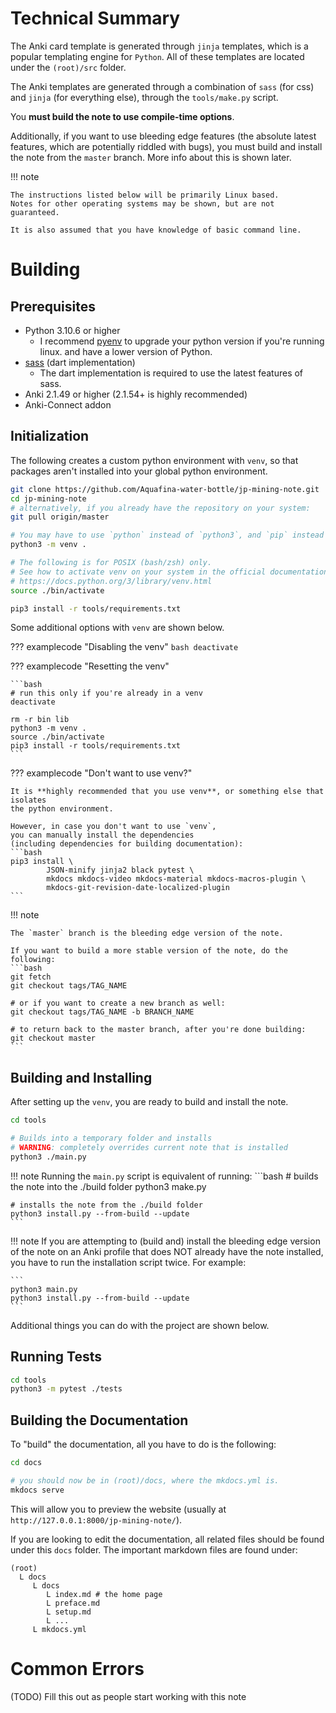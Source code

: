 

<!--
```
templates
 L jp-mining-note
 L macros
    - general macros used throughout the note generation template.
 L modules
    - primarily javascript
    - used to separate collections of code that can be added / removed to the note at will.
 L scss    # contains all the css generated
```
-->



# Technical Summary
The Anki card template is generated through `jinja` templates,
which is a popular templating engine for `Python`.
All of these templates are located under the `(root)/src` folder.

The Anki templates are generated through a combination of
`sass` (for css) and `jinja` (for everything else),
through the `tools/make.py` script.

You **must build the note to use compile-time options**.

Additionally, if you want to use bleeding edge features
(the absolute latest features, which are potentially riddled with bugs),
you must build and install the note from the `master` branch.
More info about this is shown later.


!!! note

    The instructions listed below will be primarily Linux based.
    Notes for other operating systems may be shown, but are not guaranteed.

    It is also assumed that you have knowledge of basic command line.



# Building

## Prerequisites
- Python 3.10.6 or higher
    - I recommend [pyenv](https://github.com/pyenv/pyenv) to upgrade your python version
      if you're running linux. and have a lower version of Python.
- [sass](https://sass-lang.com/dart-sass) (dart implementation)
    - The dart implementation is required to use the latest features of sass.
- Anki 2.1.49 or higher (2.1.54+ is highly recommended)
- Anki-Connect addon


## Initialization

The following creates a custom python environment with `venv`,
so that packages aren't installed into your global python environment.

```bash
git clone https://github.com/Aquafina-water-bottle/jp-mining-note.git
cd jp-mining-note
# alternatively, if you already have the repository on your system:
git pull origin/master

# You may have to use `python` instead of `python3`, and `pip` instead of `pip3`.
python3 -m venv .

# The following is for POSIX (bash/zsh) only.
# See how to activate venv on your system in the official documentation:
# https://docs.python.org/3/library/venv.html
source ./bin/activate

pip3 install -r tools/requirements.txt
```

Some additional options with `venv` are shown below.

??? examplecode "Disabling the venv"
    ```bash
    deactivate
    ```

??? examplecode "Resetting the venv"

    ```bash
    # run this only if you're already in a venv
    deactivate

    rm -r bin lib
    python3 -m venv .
    source ./bin/activate
    pip3 install -r tools/requirements.txt
    ```

??? examplecode "Don't want to use venv?"

    It is **highly recommended that you use venv**, or something else that isolates
    the python environment.

    However, in case you don't want to use `venv`,
    you can manually install the dependencies
    (including dependencies for building documentation):
    ```bash
    pip3 install \
            JSON-minify jinja2 black pytest \
            mkdocs mkdocs-video mkdocs-material mkdocs-macros-plugin \
            mkdocs-git-revision-date-localized-plugin
    ```

<!--
# personal setup
pip3 install neovim anki aqt
-->


!!! note

    The `master` branch is the bleeding edge version of the note.

    If you want to build a more stable version of the note, do the following:
    ```bash
    git fetch
    git checkout tags/TAG_NAME

    # or if you want to create a new branch as well:
    git checkout tags/TAG_NAME -b BRANCH_NAME

    # to return back to the master branch, after you're done building:
    git checkout master
    ```

## Building and Installing

After setting up the `venv`, you are ready to build and install the note.

```bash
cd tools

# Builds into a temporary folder and installs
# WARNING: completely overrides current note that is installed
python3 ./main.py
```

!!! note
    Running the `main.py` script is equivalent of running:
    ```bash
    # builds the note into the ./build folder
    python3 make.py

    # installs the note from the ./build folder
    python3 install.py --from-build --update
    ```

!!! note
    If you are attempting to (build and) install the bleeding edge version of the note
    on an Anki profile that does NOT already have the note installed,
    you have to run the installation script twice.
    For example:

    ```
    python3 main.py
    python3 install.py --from-build --update
    ```


Additional things you can do with the project are shown below.

## Running Tests
```bash
cd tools
python3 -m pytest ./tests
```

## Building the Documentation

To "build" the documentation, all you have to do is the following:
```bash
cd docs

# you should now be in (root)/docs, where the mkdocs.yml is.
mkdocs serve
```

This will allow you to preview the website (usually at `http://127.0.0.1:8000/jp-mining-note/`).


If you are looking to edit the documentation, all related files should be found
under this `docs` folder.
The important markdown files are found under:
```
(root)
  L docs
     L docs
        L index.md # the home page
        L preface.md
        L setup.md
        L ...
     L mkdocs.yml
```




# Common Errors

(TODO) Fill this out as people start working with this note


